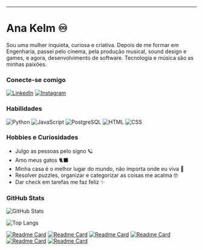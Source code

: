 
---

# Ana Kelm ♾️ 
Sou uma mulher inquieta, curiosa e criativa. Depois de me formar em Engenharia, passei pelo cinema, pela produção musical, sound design e games, e agora, desenvolvimento de software. Tecnologia e música são as minhas paixões.
### Conecte-se comigo

[![LinkedIn](https://img.shields.io/badge/-LinkedIn-E60177?style=for-the-badge&logo=linkedin&logoColor=17CEE6)](https://www.linkedin.com/in/anapaulaksoares/)
[![Instagram](https://img.shields.io/badge/-Instagram-E60177?style=for-the-badge&logo=instagram&logoColor=17CEE6)](https://www.instagram.com/_ana.kelm/)

### Habilidades
![Python](https://img.shields.io/badge/Python-E60177?style=for-the-badge&logo=python&logoColor=17CEE6)
![JavaScript](https://img.shields.io/badge/JavaScript-E60177?style=for-the-badge&logo=javascript&logoColor=17CEE6)
![PostgreSQL](https://img.shields.io/badge/PostgreSQL-E60177?style=for-the-badge&logo=PostgreSQL&logoColor=17CEE6)
![HTML](https://img.shields.io/badge/html-E60177?style=for-the-badge&logo=html5&logoColor=17CEE6)
![CSS](https://img.shields.io/badge/CSS-E60177?style=for-the-badge&logo=css3&logoColor=17CEE6)



### Hobbies e Curiosidades
+ Julgo as pessoas pelo signo 🪐
+ Amo meus gatos 🐈‍⬛
+ Minha casa é o melhor lugar do mundo, não importa onde eu viva 🏡
+ Resolver puzzles, organizar e categorizar as coisas me acalma 🤓
+ Dar check em tarefas me faz feliz ✨ 


### GitHub Stats
![GitHub Stats](https://github-readme-stats.vercel.app/api?username=anapppp&theme=transparent&bg_color=000&border_color=30A3DC&show_icons=true&icon_color=30A3DC&title_color=EA469B&text_color=FFF)

![Top Langs](https://github-readme-stats-git-masterrstaa-rickstaa.vercel.app/api/top-langs/?username=anapppp&layout=compact&bg_color=000&border_color=30A3DC&title_color=EA469B&text_color=FFF)

[![Readme Card](https://github-readme-stats.vercel.app/api/pin/?username=anapppp&repo=WoMakersLib2.0&layout=compact&bg_color=000&border_color=30A3DC&title_color=EA469B&text_color=FFF)](https://github.com/anapppp/WoMakersLib2.0)
[![Readme Card](https://github-readme-stats.vercel.app/api/pin/?username=anapppp&repo=sistema-pdv&bg_color=000&border_color=30A3DC&title_color=EA469B&text_color=FFF)](https://github.com/anapppp/sistema-pdv)
[![Readme Card](https://github-readme-stats.vercel.app/api/pin/?username=anapppp&repo=IA-generativa-aplicada-a-uma-API-de-sistema-bancario&layout=compact&bg_color=000&border_color=30A3DC&title_color=EA469B&text_color=FFF)](https://github.com/anapppp/IA-generativa-aplicada-a-uma-API-de-sistema-bancario) 
[![Readme Card](https://github-readme-stats.vercel.app/api/pin/?username=anapppp&repo=pokedex-desafio-de-projeto&layout=compact&bg_color=000&border_color=30A3DC&title_color=EA469B&text_color=FFF)](https://github.com/anapppp/pokedex-desafio-de-projeto)
[![Readme Card](https://github-readme-stats.vercel.app/api/pin/?username=anapppp&repo=jogo-da-memoria&layout=compact&bg_color=000&border_color=30A3DC&title_color=EA469B&text_color=FFF)](https://github.com/anapppp/jogo-da-memoria)
[![Readme Card](https://github-readme-stats.vercel.app/api/pin/?username=anapppp&repo=piano-virtual&layout=compact&bg_color=000&border_color=30A3DC&title_color=EA469B&text_color=FFF)](https://github.com/anapppp/piano-virtual)




